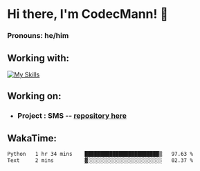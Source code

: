 # Hi there, I'm CodecMann! 👋

### Pronouns: he/him


## Working with:
[![My Skills](https://skillicons.dev/icons?i=kotlin,nodejs,django,python,bots&theme=dark)](https://skillicons.dev)


## Working on:
- ### Project : SMS -- [repository here](https://github.com/NikeStyleProject/project-sms)

## WakaTime:

<!--START_SECTION:waka-->

```txt
Python   1 hr 34 mins    ████████████████████████▒   97.63 %
Text     2 mins          ▓░░░░░░░░░░░░░░░░░░░░░░░░   02.37 %
```

<!--END_SECTION:waka-->
